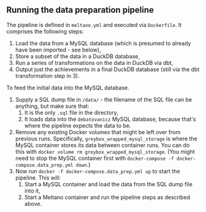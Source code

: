 ## Running the data preparation pipeline

The pipeline is defined in `meltano.yml` and executed via `Dockerfile`. It comprises the following steps:

1. Load the data from a MySQL database (which is presumed to already have been imported - see below),
2. Store a subset of the data in a DuckDB database,
3. Run a series of transformations on the data in DuckDB via dbt,
4. Output just the achievements in a final DuckDB database (still via the dbt transformation step in 3).

To feed the initial data into the MySQL database.

1. Supply a SQL dump file in `/data/` - the filename of the SQL file can be anything, but make sure that:
   1. It is the only `.sql` file in the directory,
   2. It loads data into the `debatovanicz` MySQL database, because that's where the pipeline expects the data to be.
2. Remove any existing Docker volumes that might be left over from previous runs. Specifically, `greybox_wrapped_mysql_storage` is where the MySQL container stores its data between container runs. You can do this with `docker volume rm greybox_wrapped_mysql_storage`. (You might need to stop the MySQL container first with `docker-compose -f docker-compose.data_prep.yml down`.)
3. Now run `docker -f docker-compose.data_prep.yml up` to start the pipeline. This will:
   1. Start a MySQL container and load the data from the SQL dump file into it,
   2. Start a Meltano container and run the pipeline steps as described above.
